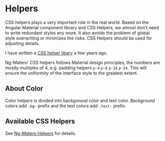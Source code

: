 # Helpers

CSS helpers plays a very important role in the real world. Based on the Angular Material component library and CSS Helpers, we almost don't need to write redundant styles any more. It also avoids the problem of global style overwriting or minimizes the risks. CSS Helpers should be used for adjusting details.

I have written a [CSS helper libary](https://github.com/snack-ui/snack-helper) a few years ago.

Ng-Matero' CSS helpers follows Material design principles, the numbers are mostly multiples of 4, e.g. padding helpers `p-4` `p-8` `p-16` `p-24`. This will ensure the uniformity of the interface style to the greatest extent.

## About Color

Color helpers is divided into background color and text color. Background colors add `.bg-` prefix and the text colors add `.text-` prefix.

## Available CSS Helpers

See [Ng-Matero Helpers](https://ng-matero.github.io/ng-matero/#/helpers/css-class) for details.


